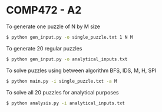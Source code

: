 # COMP472 - A2
To generate one puzzle of N by M size
```bash
$ python gen_input.py -o single_puzzle.txt 1 N M
```
To generate 20 regular puzzles
```bash
$ python gen_input.py -o analytical_inputs.txt
```
To solve puzzles using between algorithm BFS, IDS, M, H, SPI 
```bash
$ python main.py -i single_puzzle.txt -a M
```
To solve all 20 puzzles for analytical purposes
```bash
$ python analysis.py -i analytical_inputs.txt
```
